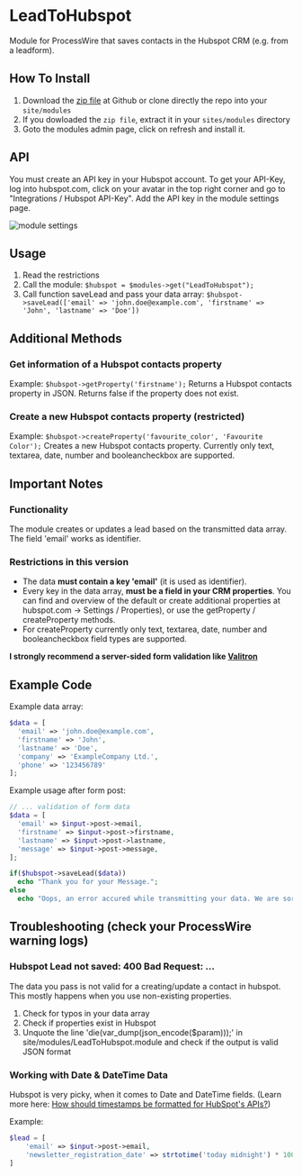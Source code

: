 # LeadToHubspot
Module for ProcessWire that saves contacts in the Hubspot CRM (e.g. from a leadform).

## How To Install
1. Download the [zip file](https://github.com/danielstieber/LeadToHubspot/archive/master.zip) at Github or clone directly the repo into your `site/modules`
2. If you dowloaded the `zip file`, extract it in your `sites/modules` directory
3. Goto the modules admin page, click on refresh and install it.

## API
You must create an API key in your Hubspot account. To get your API-Key, log into hubspot.com, click on your avatar in the top right corner and go to "Integrations / Hubspot API-Key". Add the API key in the module settings page.

![module settings](https://i.imgur.com/bGfBU49.png)

## Usage
1. Read the restrictions
2. Call the module: `$hubspot = $modules->get("LeadToHubspot");`
3. Call function saveLead and pass your data array: `$hubspot->saveLead(['email' => 'john.doe@example.com', 'firstname' => 'John', 'lastname' => 'Doe'])`

## Additional Methods
### Get information of a Hubspot contacts property
Example: `$hubspot->getProperty('firstname');`
Returns a Hubspot contacts property in JSON. Returns false if the property does not exist.

### Create a new Hubspot contacts property (restricted)
Example: `$hubspot->createProperty('favourite_color', 'Favourite Color');`
Creates a new Hubspot contacts property. Currently only text, textarea, date, number and booleancheckbox are supported.

## Important Notes
### Functionality
The module creates or updates a lead based on the transmitted data array. The field 'email' works as identifier. 

### Restrictions in this version
* The data **must contain a key 'email'** (it is used as identifier).
* Every key in the data array, **must be a field in your CRM properties**. You can find and overview of the default or create additional properties at hubspot.com -> Settings / Properties), or use the getProperty / createProperty methods.
* For createProperty currently only text, textarea, date, number and booleancheckbox field types are supported.

**I strongly recommend a server-sided form validation like [Valitron](https://github.com/vlucas/valitron)**

## Example Code
Example data array:
```PHP
$data = [
  'email' => 'john.doe@example.com',
  'firstname' => 'John',
  'lastname' => 'Doe',
  'company' => 'ExampleCompany Ltd.',
  'phone' => '123456789'
];
```

Example usage after form post:
```PHP
// ... validation of form data
$data = [
  'email' => $input->post->email,
  'firstname' => $input->post->firstname,
  'lastname' => $input->post->lastname,
  'message' => $input->post->message,
];

if($hubspot->saveLead($data))
  echo "Thank you for your Message.";
else
  echo "Oops, an error accured while transmitting your data. We are sorry for the inconvinience. For your own security, your data has not been saved. Why not contact us directly at office@companyemail.com and we have talk about your request, while our IT-team is fixing the problem?";
```

## Troubleshooting (check your ProcessWire warning logs)
###  Hubspot Lead not saved: 400 Bad Request: ...
The data you pass is not valid for a creating/update a contact in hubspot. This mostly happens when you use non-existing properties.

1. Check for typos in your data array
2. Check if properties exist in Hubspot
3. Unquote the line 'die(var_dump(json_encode($param)));' in site/modules/LeadToHubspot.module and check if the output is valid JSON format

### Working with Date & DateTime Data
Hubspot is very picky, when it comes to Date and DateTime fields. (Learn more here: [How should timestamps be formatted for HubSpot's APIs?](https://developers.hubspot.com/docs/faq/how-should-timestamps-be-formatted-for-hubspots-apis))

Example:
```PHP
$lead = [
 	'email' => $input->post->email,
 	'newsletter_registration_date' => strtotime('today midnight') * 1000, // newsletter_registration_date is a Hubspot Datepicker property
]
```
